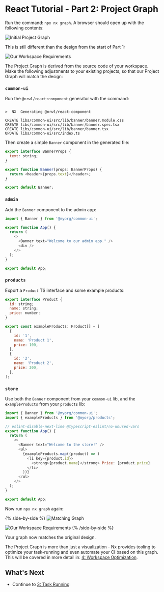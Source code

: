 # React Tutorial - Part 2: Project Graph

Run the command: `npx nx graph`. A browser should open up with the following contents:

![Initial Project Graph](/shared/react-tutorial/initial-project-graph.png)

This is still different than the design from the start of Part 1:

![Our Workspace Requirements](/shared/react-tutorial/requirements-diagram.png)

The Project Graph is derived from the source code of your workspace. Make the following adjustments to your existing projects, so that our Project Graph will match the design:

### `common-ui`

Run the `@nrwl/react:component` generator with the command:

```{% command="npx nx g @nrwl/react:component banner --project=common-ui --export" path="~/myorg" %}

>  NX  Generating @nrwl/react:component

CREATE libs/common-ui/src/lib/banner/banner.module.css
CREATE libs/common-ui/src/lib/banner/banner.spec.tsx
CREATE libs/common-ui/src/lib/banner/banner.tsx
UPDATE libs/common-ui/src/index.ts
```

Then create a simple `Banner` component in the generated file:

```javascript {% fileName="libs/common-ui/src/lib/banner/banner.tsx" %}
export interface BannerProps {
  text: string;
}

export function Banner(props: BannerProps) {
  return <header>{props.text}</header>;
}

export default Banner;
```

### `admin`

Add the `Banner` component to the admin app:

```javascript {% fileName="apps/admin/src/app/app.tsx" %}
import { Banner } from '@myorg/common-ui';

export function App() {
  return (
    <>
      <Banner text="Welcome to our admin app." />
      <div />
    </>
  );
}

export default App;
```

### `products`

Export a `Product` TS interface and some example products:

```javascript {% fileName="libs/products/src/lib/products.ts" %}
export interface Product {
  id: string;
  name: string;
  price: number;
}

export const exampleProducts: Product[] = [
  {
    id: '1',
    name: 'Product 1',
    price: 100,
  },
  {
    id: '2',
    name: 'Product 2',
    price: 200,
  },
];
```

### `store`

Use both the `Banner` component from your `common-ui` lib, and the `exampleProducts` from your `products` lib:

```javascript {% fileName="apps/store/src/app/app.tsx" %}
import { Banner } from '@myorg/common-ui';
import { exampleProducts } from '@myorg/products';

// eslint-disable-next-line @typescript-eslint/no-unused-vars
export function App() {
  return (
    <>
      <Banner text="Welcome to the store!" />
      <ul>
        {exampleProducts.map((product) => (
          <li key={product.id}>
            <strong>{product.name}</strong> Price: {product.price}
          </li>
        ))}
      </ul>
    </>
  );
}

export default App;
```

Now run `npx nx graph` again:

{% side-by-side %}
![Matching Graph](/shared/react-tutorial/matching-graph.png)

![Our Workspace Requirements](/shared/react-tutorial/requirements-diagram.png)
{% /side-by-side %}

Your graph now matches the original design.

The Project Graph is more than just a visualization - Nx provides tooling to optimize your task-running and even automate your CI based on this graph. This will be covered in more detail in: [4: Workspace Optimization](/react-tutorial/4-workspace-optimization).

## What's Next

- Continue to [3: Task Running](/react-tutorial/3-task-running)
